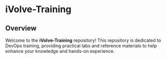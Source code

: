 # iVolve-Training

## Overview
Welcome to the **iVolve-Training** repository! This repository is dedicated to DevOps training, providing practical labs and reference materials to help enhance your knowledge and hands-on experience.


